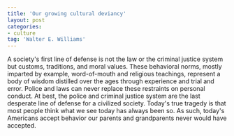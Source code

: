 ```yaml
---
title: 'Our growing cultural deviancy'
layout: post
categories:
- culture
tag: 'Walter E. Williams'
---
```


A society's first line of defense is not the law or the criminal justice system but customs, traditions, and moral values. These behavioral norms, mostly imparted by example, word-of-mouth and religious teachings, represent a body of wisdom distilled over the ages through experience and trial and error. Police and laws can never replace these restraints on personal conduct. At best, the police and criminal justice system are the last desperate line of defense for a civilized society. Today's true tragedy is that most people think what we see today has always been so. As such, today's Americans accept behavior our parents and grandparents never would have accepted.